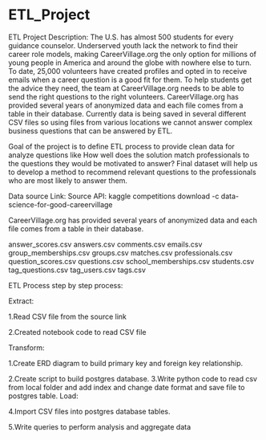# ETL_Project
ETL Project Description:
The U.S. has almost 500 students for every guidance counselor. Underserved youth lack the network to find their career role models, making CareerVillage.org the only option for millions of young people in America and around the globe with nowhere else to turn. To date, 25,000 volunteers have created profiles and opted in to receive emails when a career question is a good fit for them. To help students get the advice they need, the team at CareerVillage.org needs to be able to send the right questions to the right volunteers. CareerVillage.org has provided several years of anonymized data and each file comes from a table in their database. Currently data is being saved in several different CSV files so using files from various locations we cannot answer complex business questions that can be answered by ETL.

Goal of the project is to define ETL process to provide clean data for analyze questions like How well does the solution match professionals to the questions they would be motivated to answer? Final dataset will help us to develop a method to recommend relevant questions to the professionals who are most likely to answer them.

Data source Link:
Source API: kaggle competitions download -c data-science-for-good-careervillage

CareerVillage.org has provided several years of anonymized data and each file comes from a table in their database.

answer_scores.csv answers.csv comments.csv emails.csv group_memberships.csv groups.csv matches.csv professionals.csv question_scores.csv questions.csv school_memberships.csv students.csv tag_questions.csv tag_users.csv tags.csv

ETL Process step by step process:


Extract:

  1.Read CSV file from the source link

  2.Created notebook code to read CSV file


Transform:

  1.Create ERD diagram to build primary key and foreign key relationship.

  2.Create script to build postgres database.
  3.Write python code to read csv from local folder and add index and change date format and save file to postgres table. Load:

  4.Import CSV files into postgres database tables.

  5.Write queries to perform analysis and aggregate data
